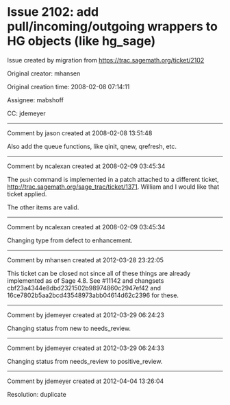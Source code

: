# Issue 2102: add pull/incoming/outgoing wrappers to HG objects (like hg_sage)

Issue created by migration from https://trac.sagemath.org/ticket/2102

Original creator: mhansen

Original creation time: 2008-02-08 07:14:11

Assignee: mabshoff

CC:  jdemeyer




---

Comment by jason created at 2008-02-08 13:51:48

Also add the queue functions, like qinit, qnew, qrefresh, etc.


---

Comment by ncalexan created at 2008-02-09 03:45:34

The `push` command is implemented in a patch attached to a different ticket, http://trac.sagemath.org/sage_trac/ticket/1371.  William and I would like that ticket applied.

The other items are valid.


---

Comment by ncalexan created at 2008-02-09 03:45:34

Changing type from defect to enhancement.


---

Comment by mhansen created at 2012-03-28 23:22:05

This ticket can be closed not since all of these things are already implemented as of Sage 4.8.  See #11142 and changsets cbf23a4344e8dbd2321502b98974860c2947ef42 and 16ce7802b5aa2bcd43548973abb04614d62c2396 for these.


---

Comment by jdemeyer created at 2012-03-29 06:24:23

Changing status from new to needs_review.


---

Comment by jdemeyer created at 2012-03-29 06:24:33

Changing status from needs_review to positive_review.


---

Comment by jdemeyer created at 2012-04-04 13:26:04

Resolution: duplicate
